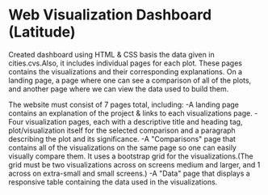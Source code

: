 # Web Visualization Dashboard (Latitude)
Created dashboard using HTML & CSS basis the data given in cities.cvs.Also, it includes individual pages for each plot. These pages contains the visualizations and their corresponding explanations. On a landing page, a page where one can see a comparison of all of the plots, and another page where we can view the data used to build them.

The website must consist of 7 pages total, including:
-A landing page contains an explanation of the project & links to each visualizations page.
-Four visualization pages, each with a descriptive title and heading tag, plot/visualization itself for the selected comparison and a paragraph describing the plot and its significance.
-A "Comparisons" page that contains all of the visualizations on the same page so one can easily visually compare them. It uses a bootstrap grid for the visualizations.(The grid must be two visualizations across on screens medium and larger, and 1 across on extra-small and small screens.)
-A "Data" page that displays a responsive table containing the data used in the visualizations.

